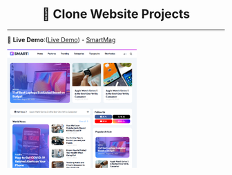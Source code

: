 
<h1 align="center">📱 Clone Website Projects</h1>

---


🔗 **Live Demo**:([Live Demo](https://phakhawat-ck.github.io/phakhawat.github.io/Project%20Clone%20Web/Smartmag/)) - [SmartMag](https://github.com/phakhawat-ck/Frontend_cloneweb/tree/main/Smartmag)

<div>
  <img src="/Smartmag/img-p/S.png" alt="Preview" width="300">
</div>
